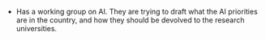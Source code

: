 - Has a working group on AI. They are trying to draft what the AI priorities are in the country, and how they should be devolved to the research universities.
